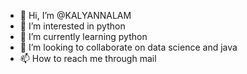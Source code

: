 - 👋 Hi, I’m @KALYANNALAM
- 👀 I’m interested in python
- 🌱 I’m currently learning python
- 💞️ I’m looking to collaborate on data science and java
- 📫 How to reach me through mail

<!---
KALYAN7637/KALYAN7637 is a ✨ special ✨ repository because its `README.md` (this file) appears on your GitHub profile.
You can click the Preview link to take a look at your changes.
--->
